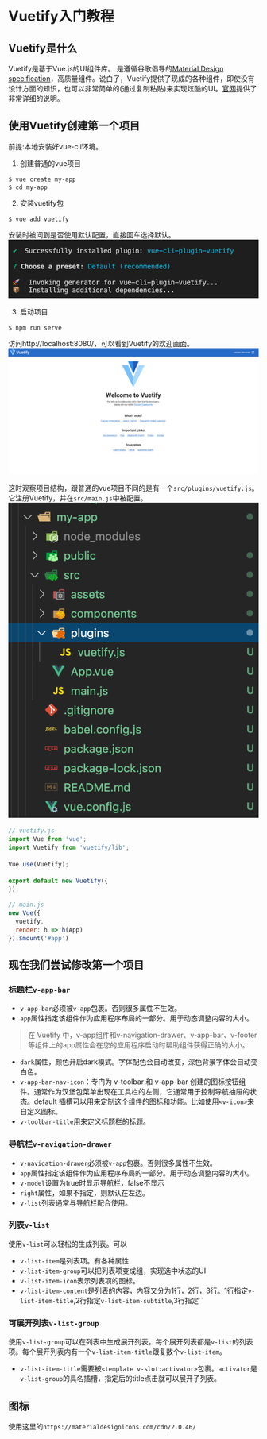 # Vuetify入门教程
## Vuetify是什么
Vuetify是基于Vue.js的UI组件库。 是遵循谷歌倡导的[Material Design specification](https://material.io/design)，高质量组件。说白了，Vuetify提供了现成的各种组件，即使没有设计方面的知识，也可以非常简单的(通过复制粘贴)来实现炫酷的UI。[官网](https://vuetifyjs.com/zh-Hans/getting-started/quick-start/)提供了非常详细的说明。

## 使用Vuetify创建第一个项目
前提:本地安装好vue-cli环境。

1. 创建普通的vue项目

```shell
$ vue create my-app
$ cd my-app
```

2. 安装vuetify包
```shell
$ vue add vuetify
```

安装时被问到是否使用默认配置，直接回车选择默认。
![avatar](./memo_pic/1.png)

3. 启动项目
```shell
$ npm run serve
```
访问http://localhost:8080/，可以看到Vuetify的欢迎画面。 
![avatar](./memo_pic/2.png)

这时观察项目结构，跟普通的vue项目不同的是有一个`src/plugins/vuetify.js`。它注册Vuetify，并在`src/main.js`中被配置。
![avatar](./memo_pic/3.png)

```js
// vuetify.js
import Vue from 'vue';
import Vuetify from 'vuetify/lib';

Vue.use(Vuetify);

export default new Vuetify({
});
```

```js
// main.js
new Vue({
  vuetify,
  render: h => h(App)
}).$mount('#app')
```

## 现在我们尝试修改第一个项目
### 标题栏`v-app-bar`
- `v-app-bar`必须被`v-app`包裹。否则很多属性不生效。
- `app`属性指定该组件作为应用程序布局的一部分。用于动态调整内容的大小。
> 在 Vuetify 中，v-app组件和v-navigation-drawer、v-app-bar、v-footer等组件上的app属性会在您的应用程序启动时帮助<v-main>组件获得正确的大小。
- `dark`属性，颜色开启dark模式。字体配色会自动改变，深色背景字体会自动变白色。
- `v-app-bar-nav-icon`：专门为 v-toolbar 和 v-app-bar 创建的图标按钮组件。通常作为汉堡包菜单出现在工具栏的左侧，它通常用于控制导航抽屉的状态。default 插槽可以用来定制这个组件的图标和功能。比如使用`<v-icon>`来自定义图标。
- `v-toolbar-title`用来定义标题栏的标题。

### 导航栏`v-navigation-drawer`
- `v-navigation-drawer`必须被`v-app`包裹。否则很多属性不生效。
- `app`属性指定该组件作为应用程序布局的一部分。用于动态调整内容的大小。
- `v-model`设置为true时显示导航栏，false不显示
- `right`属性，如果不指定，则默认在左边。
- `v-list`列表通常与导航栏配合使用。

### 列表`v-list`
使用`v-list`可以轻松的生成列表。可以
- `v-list-item`是列表项。有各种属性
- `v-list-item-group`可以把列表项变成组，实现选中状态的UI
- `v-list-item-icon`表示列表项的图标。
- `v-list-item-content`是列表的内容，内容又分为1行，2行，3行。1行指定`v-list-item-title`,2行指定`v-list-item-subtitle`,3行指定``

### 可展开列表`v-list-group`
使用`v-list-group`可以在列表中生成展开列表。每个展开列表都是`v-list`的列表项。每个展开列表内有一个`v-list-item-title`跟复数个`v-list-item`。
- `v-list-item-title`需要被`<template v-slot:activator>`包裹。`activator`是`v-list-group`的具名插槽，指定后的title点击就可以展开子列表。

## 图标
使用这里的`https://materialdesignicons.com/cdn/2.0.46/`